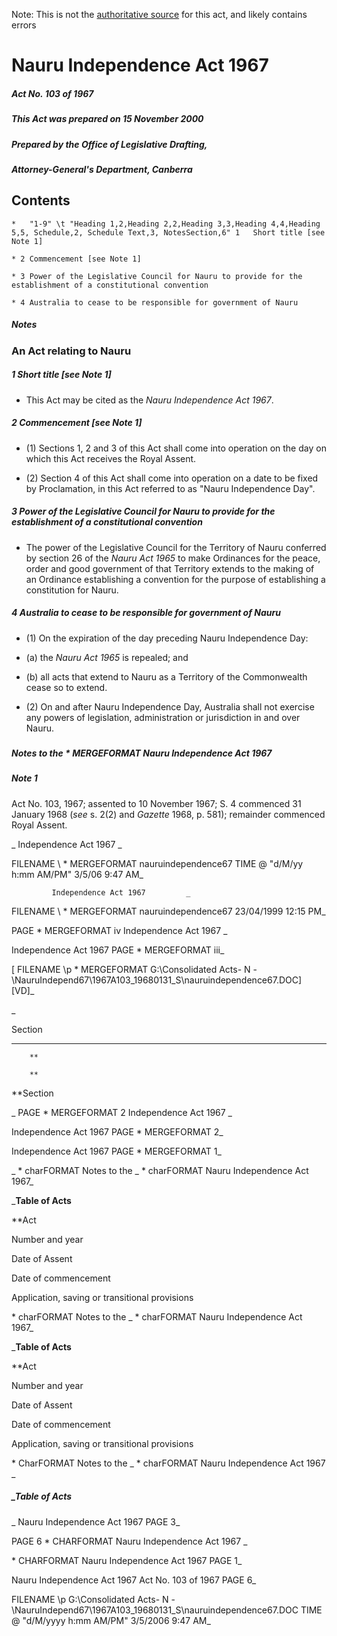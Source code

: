 Note: This is not the [authoritative source](https://www.comlaw.gov.au/Details/C2004C00559) for this act, and likely contains errors

# Nauru Independence Act 1967

##### Act No. 103 of 1967

##### This Act was prepared on 15 November 2000 

##### Prepared by the Office of Legislative Drafting,
##### Attorney-General's Department, Canberra


## 
## Contents


    *   "1-9" \t "Heading 1,2,Heading 2,2,Heading 3,3,Heading 4,4,Heading 5,5, Schedule,2, Schedule Text,3, NotesSection,6" 1	Short title [see Note 1]	 

    * 2	Commencement [see Note 1]	 

    * 3	Power of the Legislative Council for Nauru to provide for the establishment of a constitutional convention	 

    * 4	Australia to cease to be responsible for government of Nauru	 

##### Notes		 

### 
### An Act relating to Nauru


##### 1  Short title [see Note 1]

  * This Act may be cited as the _Nauru Independence Act 1967_.

##### 2  Commencement [see Note 1]

  * (1) Sections 1, 2 and 3 of this Act shall come into operation on the day on which this Act receives the Royal Assent. 

  * (2) Section 4 of this Act shall come into operation on a date to be fixed by Proclamation, in this Act referred to as "Nauru Independence Day". 

##### 3  Power of the Legislative Council for Nauru to provide for the establishment of a constitutional convention

  * The power of the Legislative Council for the Territory of Nauru conferred by section 26 of the _Nauru Act 1965_ to make Ordinances for the peace, order and good government of that Territory extends to the making of an Ordinance establishing a convention for the purpose of establishing a constitution for Nauru. 

##### 4  Australia to cease to be responsible for government of Nauru

  * (1) On the expiration of the day preceding Nauru Independence Day:

   * (a) the _Nauru Act 1965_ is repealed; and

   * (b) all acts that extend to Nauru as a Territory of the Commonwealth cease so to extend. 

  * (2) On and after Nauru Independence Day, Australia shall not exercise any powers of legislation, administration or jurisdiction in and over Nauru. 

##### 
##### Notes to the   \* MERGEFORMAT Nauru Independence Act 1967


##### Note 1

Act No. 103, 1967; assented to 10 November 1967; S. 4 commenced 31 January 1968 (_see_ s. 2(2) and _Gazette_ 1968, p. 581); remainder commenced Royal Assent. 

_             Independence Act 1967         _

 FILENAME \ \* MERGEFORMAT nauruindependence67  TIME \@ "d/M/yy h:mm AM/PM" 3/5/06 9:47 AM_

             Independence Act 1967         _

 FILENAME \ \* MERGEFORMAT nauruindependence67 23/04/1999 12:15 PM_

 PAGE  \* MERGEFORMAT iv              Independence Act 1967 _

  Independence Act 1967       PAGE  \* MERGEFORMAT iii_

[ FILENAME \p \* MERGEFORMAT G:\Consolidated Acts\- N -\NauruIndepend67\1967A103_19680131_S\nauruindependence67.DOC] [VD]_

_      

      

        

Section  

**        **

        **

        **

**Section  

_ PAGE  \* MERGEFORMAT 2              Independence Act 1967         _

  Independence Act 1967                 PAGE  \* MERGEFORMAT 2_

  Independence Act 1967                 PAGE  \* MERGEFORMAT 1_

_  \* charFORMAT Notes to the _  \* charFORMAT Nauru Independence Act 1967_

_**Table of Acts**

**Act

Number 
and year


Date 
of Assent


Date of commencement

Application, saving or transitional provisions

  \* charFORMAT Notes to the _  \* charFORMAT Nauru Independence Act 1967_

_**Table of Acts**

**Act

Number 
and year


Date 
of Assent


Date of commencement

Application, saving or transitional provisions

  \* CharFORMAT Notes to the _  \* charFORMAT Nauru Independence Act 1967  _

##### _Table of Acts

_  Nauru Independence Act 1967                    PAGE 3_

PAGE  6              \* CHARFORMAT Nauru Independence Act 1967       _

  \* CHARFORMAT Nauru Independence Act 1967                    PAGE  1_

  Nauru Independence Act 1967         Act No. 103 of 1967        PAGE 6_

 FILENAME \p G:\Consolidated Acts\- N -\NauruIndepend67\1967A103_19680131_S\nauruindependence67.DOC  TIME \@ "d/M/yyyy h:mm AM/PM" 3/5/2006 9:47 AM_

